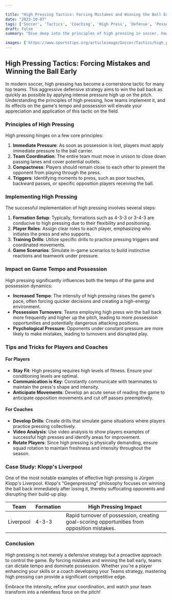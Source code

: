 ```yaml
---

title: "High Pressing Tactics: Forcing Mistakes and Winning the Ball Early"
date: "2023-10-07"
tags: ['Soccer', 'Tactics', 'Coaching', 'High Press', 'Defense', 'Possession', 'Tempo', 'Player Tips', 'Strategy']
draft: false
summary: "Dive deep into the principles of high pressing in soccer, how teams effectively implement this tactic, and its significant impact on the game's tempo and possession control."

images: ['https://www.sportstips.org/articleimage/Soccer/Tactics/high_pressing_tactics_forcing_mistakes_and_winning_the_ball_early.webp']
---
```


## High Pressing Tactics: Forcing Mistakes and Winning the Ball Early

In modern soccer, high pressing has become a cornerstone tactic for many top teams. This aggressive defensive strategy aims to win the ball back as quickly as possible by applying intense pressure high up on the pitch. Understanding the principles of high pressing, how teams implement it, and its effects on the game's tempo and possession will elevate your appreciation and application of this tactic on the field.

### Principles of High Pressing

High pressing hinges on a few core principles:

1. **Immediate Pressure**: As soon as possession is lost, players must apply immediate pressure to the ball carrier.
2. **Team Coordination**: The entire team must move in unison to close down passing lanes and cover potential outlets.
3. **Compactness**: Players should remain close to each other to prevent the opponent from playing through the press.
4. **Triggers**: Identifying moments to press, such as poor touches, backward passes, or specific opposition players receiving the ball.

### Implementing High Pressing 

The successful implementation of high pressing involves several steps:

1. **Formation Setup**: Typically, formations such as 4-3-3 or 3-4-3 are conducive to high pressing due to their flexibility and positioning.
2. **Player Roles**: Assign clear roles to each player, emphasizing who initiates the press and who supports.
3. **Training Drills**: Utilize specific drills to practice pressing triggers and coordinated movements.
4. **Game Scenarios**: Simulate in-game scenarios to build instinctive reactions and teamwork under pressure.

### Impact on Game Tempo and Possession

High pressing significantly influences both the tempo of the game and possession dynamics:

- **Increased Tempo**: The intensity of high pressing raises the game's pace, often forcing quicker decisions and creating a high-energy environment.
- **Possession Turnovers**: Teams employing high press win the ball back more frequently and higher up the pitch, leading to more possession opportunities and potentially dangerous attacking positions.
- **Psychological Pressure**: Opponents under constant pressure are more likely to make mistakes, leading to turnovers and disrupted play.

### Tips and Tricks for Players and Coaches

#### For Players

- **Stay Fit**: High pressing requires high levels of fitness. Ensure your conditioning levels are optimal.
- **Communication is Key**: Constantly communicate with teammates to maintain the press's shape and intensity.
- **Anticipate Movements**: Develop an acute sense of reading the game to anticipate opposition movements and cut off passes preemptively.

#### For Coaches

- **Develop Drills**: Create drills that simulate game situations where players practice pressing collectively.
- **Video Analysis**: Use video analysis to show players examples of successful high presses and identify areas for improvement.
- **Rotate Players**: Since high pressing is physically demanding, ensure squad rotation to maintain freshness and intensity throughout the season.

### Case Study: Klopp's Liverpool

One of the most notable examples of effective high pressing is Jürgen Klopp's Liverpool. Klopp's "Gegenpressing" philosophy focuses on winning the ball back immediately after losing it, thereby suffocating opponents and disrupting their build-up play.

| Team | Formation | High Pressing Impact |
|------|-----------|----------------------|
| Liverpool | 4-3-3 | Rapid turnover of possession, creating goal-scoring opportunities from opposition mistakes. |

### Conclusion

High pressing is not merely a defensive strategy but a proactive approach to control the game. By forcing mistakes and winning the ball early, teams can dictate tempo and dominate possession. Whether you're a player enhancing your skills or a coach developing your Teams strategy, mastering high pressing can provide a significant competitive edge.

Embrace the intensity, refine your coordination, and watch your team transform into a relentless force on the pitch!
```
